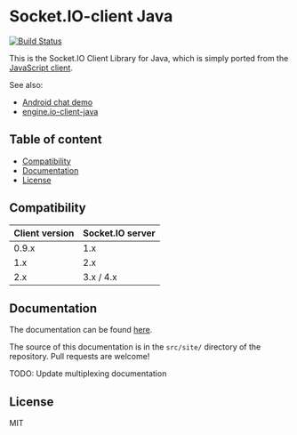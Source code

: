 # Socket.IO-client Java

[![Build Status](https://github.com/socketio/socket.io-client-java/workflows/CI/badge.svg)](https://github.com/socketio/socket.io-client-java/actions)

This is the Socket.IO Client Library for Java, which is simply ported from the [JavaScript client](https://github.com/socketio/socket.io-client).

See also:

- [Android chat demo](https://github.com/nkzawa/socket.io-android-chat)
- [engine.io-client-java](https://github.com/socketio/engine.io-client-java)

## Table of content

- [Compatibility](#compatibility)
- [Documentation](#documentation)
- [License](#license)

## Compatibility

| Client version | Socket.IO server |
| -------------- | ---------------- |
| 0.9.x  | 1.x |
| 1.x    | 2.x |
| 2.x    | 3.x / 4.x |

## Documentation

The documentation can be found [here](https://socketio.github.io/socket.io-client-java/installation.html).

The source of this documentation is in the `src/site/` directory of the repository. Pull requests are welcome!

TODO: Update multiplexing documentation

## License

MIT
